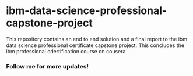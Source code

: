 # ibm-data-science-professional-capstone-project
This repository contains an end to end solution and a final report to the ibm data science professional certificate capstone project.
This concludes the ibm professional cdertification course on cousera
### Follow me for more updates!
